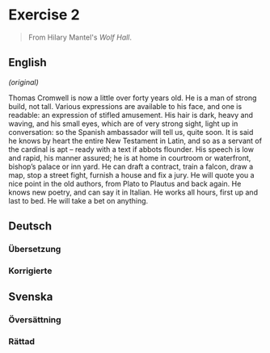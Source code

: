 # Exercise 2

> From Hilary Mantel's *Wolf Hall*.

## English

*(original)*

Thomas Cromwell is now a little over forty years old. He is a man of strong build, not tall. Various expressions are available to his face, and one is readable: an expression of stifled amusement. His hair is dark, heavy and waving, and his small eyes, which are of very strong sight, light up in conversation: so the Spanish ambassador will tell us, quite soon. It is said he knows by heart the entire New Testament in Latin, and so as a servant of the cardinal is apt – ready with a text if abbots flounder. His speech is low and rapid, his manner assured; he is at home in courtroom or waterfront, bishop’s palace or inn yard. He can draft a contract, train a falcon, draw a map, stop a street fight, furnish a house and fix a jury. He will quote you a nice point in the old authors, from Plato to Plautus and back again. He knows new poetry, and can say it in Italian. He works all hours, first up and last to bed. He will take a bet on anything.

## Deutsch

### Übersetzung

### Korrigierte

## Svenska

### Översättning

### Rättad